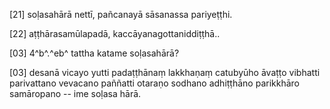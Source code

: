 [21] soḷasahārā nettī, pañcanayā sāsanassa pariyeṭṭhi.

[22] aṭṭhārasamūlapadā, kaccāyanagottaniddiṭṭhā..

[03] 4^b^.^eb^ tattha katame soḷasahārā?

[03] desanā vicayo yutti padaṭṭhānaṃ lakkhaṇaṃ catubyūho āvaṭṭo  vibhatti parivattano vevacano paññatti otaraṇo sodhano adhiṭṭhāno  parikkhāro samāropano -- ime soḷasa hārā.